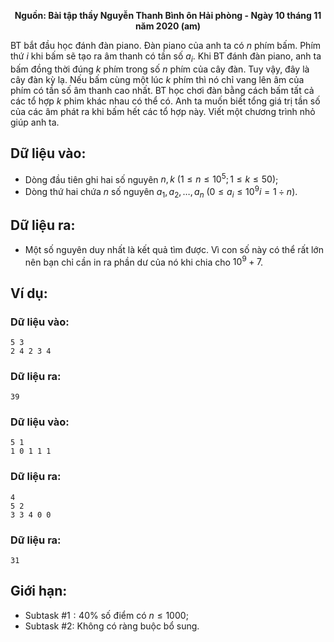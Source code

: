 **<center>Nguồn: Bài tập thầy Nguyễn Thanh Bình ôn Hải phòng - Ngày 10 tháng 11 năm 2020 (am)</center>**

BT bắt đầu học đánh đàn piano. Đàn piano của anh ta có $n$ phím bấm. Phím thứ $i$ khi bấm sẽ tạo  ra âm thanh có tần số $a_i$. Khi BT đánh đàn piano, anh ta bấm đồng thời đúng $k$ phím trong số $n$ phím của cây đàn. Tuy vậy, đây là cây đàn kỳ lạ. Nếu bấm cùng một lúc $k$ phím thì nó chỉ vang lên âm của phím có tần số âm thanh cao nhất. BT học chơi đàn bằng cách bấm tất cả các tổ hợp $k$ phim khác nhau có thể có. Anh ta muốn biết tổng giá trị tần số của các âm phát ra khi bấm hết các tổ hợp này. Viết một chương trình nhỏ giúp anh ta.

## Dữ liệu vào:
- Dòng đầu tiên ghi hai số nguyên $n,k\ (1≤n≤10^5;1≤k≤50)$;
- Dòng thứ hai chứa $n$ số nguyên $a_1,a_2,…,a_n\ (0≤a_i≤10^9   i=1÷n)$.

## Dữ liệu ra:
- Một số nguyên duy nhất là kết quả tìm được. Vì con số này có thể rất lớn nên bạn chỉ cần in ra phần dư của nó khi chia cho $10^9+7$.

## Ví dụ:
### Dữ liệu vào:
```
5 3
2 4 2 3 4
```

### Dữ liệu ra:
```
39
```

### Dữ liệu vào:
```
5 1
1 0 1 1 1
```

### Dữ liệu ra:
```
4
5 2
3 3 4 0 0
```

### Dữ liệu ra:
```
31
```


## Giới hạn:
- Subtask $\#1: 40\%$ số điểm có $n≤1000$;
- Subtask $\#2:$ Không có ràng buộc bổ sung.